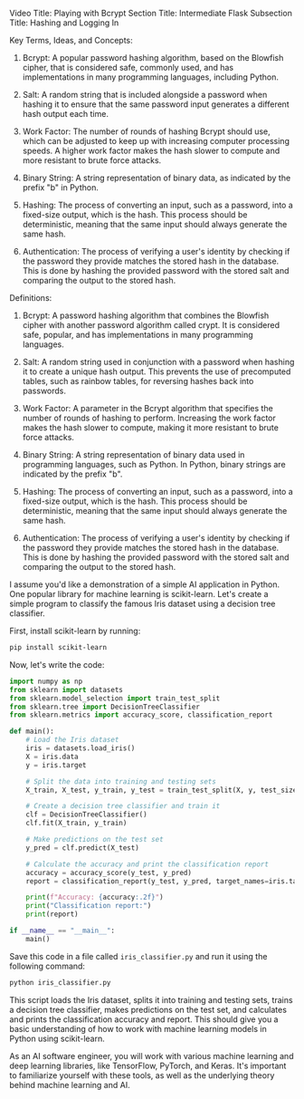 Video Title: Playing with Bcrypt
Section Title: Intermediate Flask
Subsection Title: Hashing and Logging In

Key Terms, Ideas, and Concepts:

1. Bcrypt: A popular password hashing algorithm, based on the Blowfish cipher, that is considered safe, commonly used, and has implementations in many programming languages, including Python.

2. Salt: A random string that is included alongside a password when hashing it to ensure that the same password input generates a different hash output each time.

3. Work Factor: The number of rounds of hashing Bcrypt should use, which can be adjusted to keep up with increasing computer processing speeds. A higher work factor makes the hash slower to compute and more resistant to brute force attacks.

4. Binary String: A string representation of binary data, as indicated by the prefix "b" in Python.

5. Hashing: The process of converting an input, such as a password, into a fixed-size output, which is the hash. This process should be deterministic, meaning that the same input should always generate the same hash.

6. Authentication: The process of verifying a user's identity by checking if the password they provide matches the stored hash in the database. This is done by hashing the provided password with the stored salt and comparing the output to the stored hash.

Definitions:

1. Bcrypt: A password hashing algorithm that combines the Blowfish cipher with another password algorithm called crypt. It is considered safe, popular, and has implementations in many programming languages.

2. Salt: A random string used in conjunction with a password when hashing it to create a unique hash output. This prevents the use of precomputed tables, such as rainbow tables, for reversing hashes back into passwords.

3. Work Factor: A parameter in the Bcrypt algorithm that specifies the number of rounds of hashing to perform. Increasing the work factor makes the hash slower to compute, making it more resistant to brute force attacks.

4. Binary String: A string representation of binary data used in programming languages, such as Python. In Python, binary strings are indicated by the prefix "b".

5. Hashing: The process of converting an input, such as a password, into a fixed-size output, which is the hash. This process should be deterministic, meaning that the same input should always generate the same hash.

6. Authentication: The process of verifying a user's identity by checking if the password they provide matches the stored hash in the database. This is done by hashing the provided password with the stored salt and comparing the output to the stored hash.

I assume you'd like a demonstration of a simple AI application in Python. One popular library for machine learning is scikit-learn. Let's create a simple program to classify the famous Iris dataset using a decision tree classifier.

First, install scikit-learn by running:

```bash
pip install scikit-learn
```

Now, let's write the code:

```python
import numpy as np
from sklearn import datasets
from sklearn.model_selection import train_test_split
from sklearn.tree import DecisionTreeClassifier
from sklearn.metrics import accuracy_score, classification_report

def main():
    # Load the Iris dataset
    iris = datasets.load_iris()
    X = iris.data
    y = iris.target

    # Split the data into training and testing sets
    X_train, X_test, y_train, y_test = train_test_split(X, y, test_size=0.2, random_state=42)

    # Create a decision tree classifier and train it
    clf = DecisionTreeClassifier()
    clf.fit(X_train, y_train)

    # Make predictions on the test set
    y_pred = clf.predict(X_test)

    # Calculate the accuracy and print the classification report
    accuracy = accuracy_score(y_test, y_pred)
    report = classification_report(y_test, y_pred, target_names=iris.target_names)

    print(f"Accuracy: {accuracy:.2f}")
    print("Classification report:")
    print(report)

if __name__ == "__main__":
    main()
```

Save this code in a file called `iris_classifier.py` and run it using the following command:

```bash
python iris_classifier.py
```

This script loads the Iris dataset, splits it into training and testing sets, trains a decision tree classifier, makes predictions on the test set, and calculates and prints the classification accuracy and report. This should give you a basic understanding of how to work with machine learning models in Python using scikit-learn.

As an AI software engineer, you will work with various machine learning and deep learning libraries, like TensorFlow, PyTorch, and Keras. It's important to familiarize yourself with these tools, as well as the underlying theory behind machine learning and AI.


